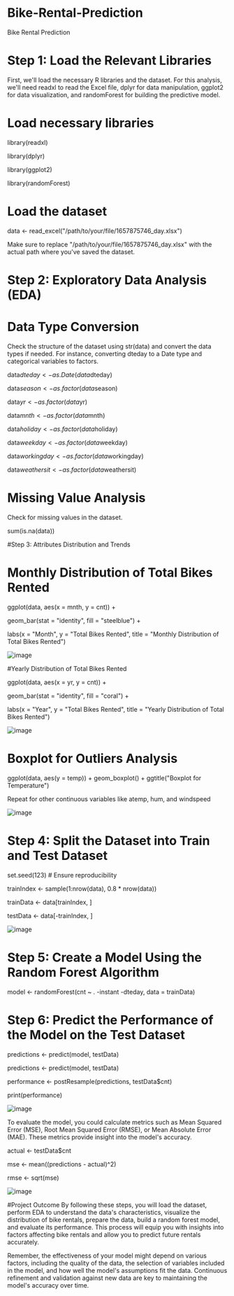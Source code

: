 # Bike-Rental-Prediction
Bike Rental Prediction


# Step 1: Load the  Relevant Libraries

First, we'll load the necessary R libraries and the dataset. For this analysis, we'll need readxl to read the Excel file, dplyr for data manipulation, ggplot2 for data visualization, and randomForest for building the predictive model.

    

# Load necessary libraries
library(readxl)

library(dplyr)

library(ggplot2)

library(randomForest)


# Load the dataset
data <- read_excel("/path/to/your/file/1657875746_day.xlsx")

Make sure to replace "/path/to/your/file/1657875746_day.xlsx" with the actual path where you've saved the dataset.

# Step 2: Exploratory Data Analysis (EDA)
# Data Type Conversion

Check the structure of the dataset using str(data) and convert the data types if needed. For instance, converting dteday to a Date type and categorical variables to factors.


data$dteday <- as.Date(data$dteday)

data$season <- as.factor(data$season)

data$yr <- as.factor(data$yr)

data$mnth <- as.factor(data$mnth)

data$holiday <- as.factor(data$holiday)

data$weekday <- as.factor(data$weekday)

data$workingday <- as.factor(data$workingday)

data$weathersit <- as.factor(data$weathersit)


# Missing Value Analysis

Check for missing values in the dataset.


sum(is.na(data))

#Step 3: Attributes Distribution and Trends

# Monthly Distribution of Total Bikes Rented

ggplot(data, aes(x = mnth, y = cnt)) +

  geom_bar(stat = "identity", fill = "steelblue") +
	
  labs(x = "Month", y = "Total Bikes Rented", title = "Monthly Distribution of Total Bikes Rented")

  ![image](https://github.com/Shruchika17/Bike-Rental-Prediction/assets/88970372/976eb1d3-bbfe-479f-aa26-03052bd57a43)



#Yearly Distribution of Total Bikes Rented

ggplot(data, aes(x = yr, y = cnt)) +

  geom_bar(stat = "identity", fill = "coral") +
	
  labs(x = "Year", y = "Total Bikes Rented", title = "Yearly Distribution of Total Bikes Rented")
	
![image](https://github.com/Shruchika17/Bike-Rental-Prediction/assets/88970372/8a8f4012-43e4-4d32-b191-7bc62362528a)


# Boxplot for Outliers Analysis

ggplot(data, aes(y = temp)) + geom_boxplot() + ggtitle("Boxplot for Temperature")

 Repeat for other continuous variables like atemp, hum, and windspeed

![image](https://github.com/Shruchika17/Bike-Rental-Prediction/assets/88970372/a6af8404-1fb8-428a-b70f-a5f3179f5de3)

 
# Step 4: Split the Dataset into Train and Test Dataset

set.seed(123) # Ensure reproducibility

trainIndex <- sample(1:nrow(data), 0.8 * nrow(data))

trainData <- data[trainIndex, ]

testData <- data[-trainIndex, ]


![image](https://github.com/Shruchika17/Bike-Rental-Prediction/assets/88970372/ddc60c85-4b48-42e0-a01b-c4f44058f9ad)


# Step 5: Create a Model Using the Random Forest Algorithm


model <- randomForest(cnt ~ . -instant -dteday, data = trainData)

# Step 6: Predict the Performance of the Model on the Test Dataset

predictions <- predict(model, testData)

predictions <- predict(model, testData)

performance <- postResample(predictions, testData$cnt)

print(performance)

![image](https://github.com/Shruchika17/Bike-Rental-Prediction/assets/88970372/d82d25d7-ced7-45c6-a756-9e6cda0cab0d)

To evaluate the model, you could calculate metrics such as Mean Squared Error (MSE), Root Mean Squared Error (RMSE), or Mean Absolute Error (MAE). These metrics provide insight into the model's accuracy.

actual <- testData$cnt

mse <- mean((predictions - actual)^2)

rmse <- sqrt(mse)

![image](https://github.com/Shruchika17/Bike-Rental-Prediction/assets/88970372/e3963063-1b55-4ef8-a4fe-2d68101b5b29)


#Project Outcome
By following these steps, you will load the dataset, perform EDA to understand the data's characteristics, visualize the distribution of bike rentals, prepare the data, build a random forest model, and evaluate its performance. This process will equip you with insights into factors affecting bike rentals and allow you to predict future rentals accurately.

Remember, the effectiveness of your model might depend on various factors, including the quality of the data, the selection of variables included in the model, and how well the model's assumptions fit the data. Continuous refinement and validation against new data are key to maintaining the model's accuracy over time.
